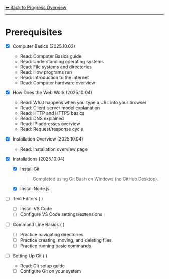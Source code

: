 [⬅ Back to Progress Overview](../progress.md)

---

# Prerequisites

- [x] Computer Basics (2025.10.03)
  - Read: Computer Basics guide  
  - Read: Understanding operating systems  
  - Read: File systems and directories  
  - Read: How programs run  
  - Read: Introduction to the internet  
  - Read: Computer hardware overview  

- [x] How Does the Web Work (2025.10.04)
  - Read: What happens when you type a URL into your browser  
  - Read: Client-server model explanation  
  - Read: HTTP and HTTPS basics  
  - Read: DNS explained  
  - Read: IP addresses overview  
  - Read: Request/response cycle  

- [x] Installation Overview (2025.10.04)
  - Read: Installation overview page  

- [x] Installations (2025.10.04)
  - [x] Install Git  
      > Completed using Git Bash on Windows (no GitHub Desktop).
  - [x] Install Node.js  

- [ ] Text Editors ( )
  - [ ] Install VS Code  
  - [ ] Configure VS Code settings/extensions  

- [ ] Command Line Basics ( )
  - [ ] Practice navigating directories  
  - [ ] Practice creating, moving, and deleting files  
  - [ ] Practice running basic commands  

- [ ] Setting Up Git ( )
  - Read: Git setup guide  
  - [ ] Configure Git on your system  
